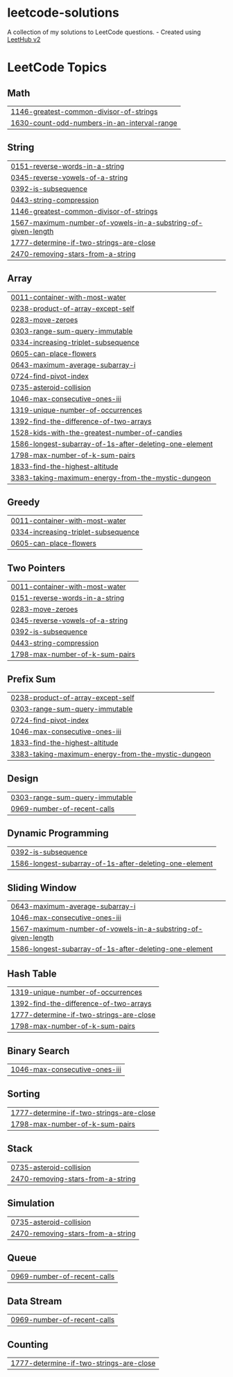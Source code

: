 # leetcode-solutions
A collection of my solutions to LeetCode questions. - Created using [LeetHub v2](https://github.com/arunbhardwaj/LeetHub-2.0)

<!---LeetCode Topics Start-->
# LeetCode Topics
## Math
|  |
| ------- |
| [1146-greatest-common-divisor-of-strings](https://github.com/EthanLynam/leetcode-solutions/tree/master/1146-greatest-common-divisor-of-strings) |
| [1630-count-odd-numbers-in-an-interval-range](https://github.com/EthanLynam/leetcode-solutions/tree/master/1630-count-odd-numbers-in-an-interval-range) |
## String
|  |
| ------- |
| [0151-reverse-words-in-a-string](https://github.com/EthanLynam/leetcode-solutions/tree/master/0151-reverse-words-in-a-string) |
| [0345-reverse-vowels-of-a-string](https://github.com/EthanLynam/leetcode-solutions/tree/master/0345-reverse-vowels-of-a-string) |
| [0392-is-subsequence](https://github.com/EthanLynam/leetcode-solutions/tree/master/0392-is-subsequence) |
| [0443-string-compression](https://github.com/EthanLynam/leetcode-solutions/tree/master/0443-string-compression) |
| [1146-greatest-common-divisor-of-strings](https://github.com/EthanLynam/leetcode-solutions/tree/master/1146-greatest-common-divisor-of-strings) |
| [1567-maximum-number-of-vowels-in-a-substring-of-given-length](https://github.com/EthanLynam/leetcode-solutions/tree/master/1567-maximum-number-of-vowels-in-a-substring-of-given-length) |
| [1777-determine-if-two-strings-are-close](https://github.com/EthanLynam/leetcode-solutions/tree/master/1777-determine-if-two-strings-are-close) |
| [2470-removing-stars-from-a-string](https://github.com/EthanLynam/leetcode-solutions/tree/master/2470-removing-stars-from-a-string) |
## Array
|  |
| ------- |
| [0011-container-with-most-water](https://github.com/EthanLynam/leetcode-solutions/tree/master/0011-container-with-most-water) |
| [0238-product-of-array-except-self](https://github.com/EthanLynam/leetcode-solutions/tree/master/0238-product-of-array-except-self) |
| [0283-move-zeroes](https://github.com/EthanLynam/leetcode-solutions/tree/master/0283-move-zeroes) |
| [0303-range-sum-query-immutable](https://github.com/EthanLynam/leetcode-solutions/tree/master/0303-range-sum-query-immutable) |
| [0334-increasing-triplet-subsequence](https://github.com/EthanLynam/leetcode-solutions/tree/master/0334-increasing-triplet-subsequence) |
| [0605-can-place-flowers](https://github.com/EthanLynam/leetcode-solutions/tree/master/0605-can-place-flowers) |
| [0643-maximum-average-subarray-i](https://github.com/EthanLynam/leetcode-solutions/tree/master/0643-maximum-average-subarray-i) |
| [0724-find-pivot-index](https://github.com/EthanLynam/leetcode-solutions/tree/master/0724-find-pivot-index) |
| [0735-asteroid-collision](https://github.com/EthanLynam/leetcode-solutions/tree/master/0735-asteroid-collision) |
| [1046-max-consecutive-ones-iii](https://github.com/EthanLynam/leetcode-solutions/tree/master/1046-max-consecutive-ones-iii) |
| [1319-unique-number-of-occurrences](https://github.com/EthanLynam/leetcode-solutions/tree/master/1319-unique-number-of-occurrences) |
| [1392-find-the-difference-of-two-arrays](https://github.com/EthanLynam/leetcode-solutions/tree/master/1392-find-the-difference-of-two-arrays) |
| [1528-kids-with-the-greatest-number-of-candies](https://github.com/EthanLynam/leetcode-solutions/tree/master/1528-kids-with-the-greatest-number-of-candies) |
| [1586-longest-subarray-of-1s-after-deleting-one-element](https://github.com/EthanLynam/leetcode-solutions/tree/master/1586-longest-subarray-of-1s-after-deleting-one-element) |
| [1798-max-number-of-k-sum-pairs](https://github.com/EthanLynam/leetcode-solutions/tree/master/1798-max-number-of-k-sum-pairs) |
| [1833-find-the-highest-altitude](https://github.com/EthanLynam/leetcode-solutions/tree/master/1833-find-the-highest-altitude) |
| [3383-taking-maximum-energy-from-the-mystic-dungeon](https://github.com/EthanLynam/leetcode-solutions/tree/master/3383-taking-maximum-energy-from-the-mystic-dungeon) |
## Greedy
|  |
| ------- |
| [0011-container-with-most-water](https://github.com/EthanLynam/leetcode-solutions/tree/master/0011-container-with-most-water) |
| [0334-increasing-triplet-subsequence](https://github.com/EthanLynam/leetcode-solutions/tree/master/0334-increasing-triplet-subsequence) |
| [0605-can-place-flowers](https://github.com/EthanLynam/leetcode-solutions/tree/master/0605-can-place-flowers) |
## Two Pointers
|  |
| ------- |
| [0011-container-with-most-water](https://github.com/EthanLynam/leetcode-solutions/tree/master/0011-container-with-most-water) |
| [0151-reverse-words-in-a-string](https://github.com/EthanLynam/leetcode-solutions/tree/master/0151-reverse-words-in-a-string) |
| [0283-move-zeroes](https://github.com/EthanLynam/leetcode-solutions/tree/master/0283-move-zeroes) |
| [0345-reverse-vowels-of-a-string](https://github.com/EthanLynam/leetcode-solutions/tree/master/0345-reverse-vowels-of-a-string) |
| [0392-is-subsequence](https://github.com/EthanLynam/leetcode-solutions/tree/master/0392-is-subsequence) |
| [0443-string-compression](https://github.com/EthanLynam/leetcode-solutions/tree/master/0443-string-compression) |
| [1798-max-number-of-k-sum-pairs](https://github.com/EthanLynam/leetcode-solutions/tree/master/1798-max-number-of-k-sum-pairs) |
## Prefix Sum
|  |
| ------- |
| [0238-product-of-array-except-self](https://github.com/EthanLynam/leetcode-solutions/tree/master/0238-product-of-array-except-self) |
| [0303-range-sum-query-immutable](https://github.com/EthanLynam/leetcode-solutions/tree/master/0303-range-sum-query-immutable) |
| [0724-find-pivot-index](https://github.com/EthanLynam/leetcode-solutions/tree/master/0724-find-pivot-index) |
| [1046-max-consecutive-ones-iii](https://github.com/EthanLynam/leetcode-solutions/tree/master/1046-max-consecutive-ones-iii) |
| [1833-find-the-highest-altitude](https://github.com/EthanLynam/leetcode-solutions/tree/master/1833-find-the-highest-altitude) |
| [3383-taking-maximum-energy-from-the-mystic-dungeon](https://github.com/EthanLynam/leetcode-solutions/tree/master/3383-taking-maximum-energy-from-the-mystic-dungeon) |
## Design
|  |
| ------- |
| [0303-range-sum-query-immutable](https://github.com/EthanLynam/leetcode-solutions/tree/master/0303-range-sum-query-immutable) |
| [0969-number-of-recent-calls](https://github.com/EthanLynam/leetcode-solutions/tree/master/0969-number-of-recent-calls) |
## Dynamic Programming
|  |
| ------- |
| [0392-is-subsequence](https://github.com/EthanLynam/leetcode-solutions/tree/master/0392-is-subsequence) |
| [1586-longest-subarray-of-1s-after-deleting-one-element](https://github.com/EthanLynam/leetcode-solutions/tree/master/1586-longest-subarray-of-1s-after-deleting-one-element) |
## Sliding Window
|  |
| ------- |
| [0643-maximum-average-subarray-i](https://github.com/EthanLynam/leetcode-solutions/tree/master/0643-maximum-average-subarray-i) |
| [1046-max-consecutive-ones-iii](https://github.com/EthanLynam/leetcode-solutions/tree/master/1046-max-consecutive-ones-iii) |
| [1567-maximum-number-of-vowels-in-a-substring-of-given-length](https://github.com/EthanLynam/leetcode-solutions/tree/master/1567-maximum-number-of-vowels-in-a-substring-of-given-length) |
| [1586-longest-subarray-of-1s-after-deleting-one-element](https://github.com/EthanLynam/leetcode-solutions/tree/master/1586-longest-subarray-of-1s-after-deleting-one-element) |
## Hash Table
|  |
| ------- |
| [1319-unique-number-of-occurrences](https://github.com/EthanLynam/leetcode-solutions/tree/master/1319-unique-number-of-occurrences) |
| [1392-find-the-difference-of-two-arrays](https://github.com/EthanLynam/leetcode-solutions/tree/master/1392-find-the-difference-of-two-arrays) |
| [1777-determine-if-two-strings-are-close](https://github.com/EthanLynam/leetcode-solutions/tree/master/1777-determine-if-two-strings-are-close) |
| [1798-max-number-of-k-sum-pairs](https://github.com/EthanLynam/leetcode-solutions/tree/master/1798-max-number-of-k-sum-pairs) |
## Binary Search
|  |
| ------- |
| [1046-max-consecutive-ones-iii](https://github.com/EthanLynam/leetcode-solutions/tree/master/1046-max-consecutive-ones-iii) |
## Sorting
|  |
| ------- |
| [1777-determine-if-two-strings-are-close](https://github.com/EthanLynam/leetcode-solutions/tree/master/1777-determine-if-two-strings-are-close) |
| [1798-max-number-of-k-sum-pairs](https://github.com/EthanLynam/leetcode-solutions/tree/master/1798-max-number-of-k-sum-pairs) |
## Stack
|  |
| ------- |
| [0735-asteroid-collision](https://github.com/EthanLynam/leetcode-solutions/tree/master/0735-asteroid-collision) |
| [2470-removing-stars-from-a-string](https://github.com/EthanLynam/leetcode-solutions/tree/master/2470-removing-stars-from-a-string) |
## Simulation
|  |
| ------- |
| [0735-asteroid-collision](https://github.com/EthanLynam/leetcode-solutions/tree/master/0735-asteroid-collision) |
| [2470-removing-stars-from-a-string](https://github.com/EthanLynam/leetcode-solutions/tree/master/2470-removing-stars-from-a-string) |
## Queue
|  |
| ------- |
| [0969-number-of-recent-calls](https://github.com/EthanLynam/leetcode-solutions/tree/master/0969-number-of-recent-calls) |
## Data Stream
|  |
| ------- |
| [0969-number-of-recent-calls](https://github.com/EthanLynam/leetcode-solutions/tree/master/0969-number-of-recent-calls) |
## Counting
|  |
| ------- |
| [1777-determine-if-two-strings-are-close](https://github.com/EthanLynam/leetcode-solutions/tree/master/1777-determine-if-two-strings-are-close) |
<!---LeetCode Topics End-->
